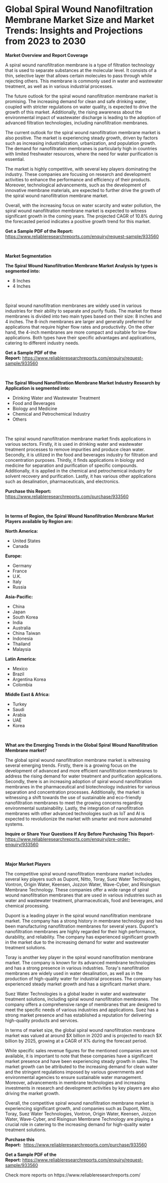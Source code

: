 <p><h1>Global Spiral Wound Nanofiltration Membrane Market Size and Market Trends: Insights and Projections from 2023 to 2030</h1></p><p><strong>Market Overview and Report Coverage</strong></p>
<p><p>A spiral wound nanofiltration membrane is a type of filtration technology that is used to separate substances at the molecular level. It consists of a thin, selective layer that allows certain molecules to pass through while rejecting others. This membrane is commonly used in water and wastewater treatment, as well as in various industrial processes.</p><p>The future outlook for the spiral wound nanofiltration membrane market is promising. The increasing demand for clean and safe drinking water, coupled with stricter regulations on water quality, is expected to drive the growth of this market. Additionally, the rising awareness about the environmental impact of wastewater discharge is leading to the adoption of advanced filtration technologies, including nanofiltration membranes.</p><p>The current outlook for the spiral wound nanofiltration membrane market is also positive. The market is experiencing steady growth, driven by factors such as increasing industrialization, urbanization, and population growth. The demand for nanofiltration membranes is particularly high in countries with limited freshwater resources, where the need for water purification is essential.</p><p>The market is highly competitive, with several key players dominating the industry. These companies are focusing on research and development activities to enhance the performance and efficiency of their products. Moreover, technological advancements, such as the development of innovative membrane materials, are expected to further drive the growth of the spiral wound nanofiltration membrane market.</p><p>Overall, with the increasing focus on water scarcity and water pollution, the spiral wound nanofiltration membrane market is expected to witness significant growth in the coming years. The projected CAGR of 10.8% during the forecasted period indicates a positive growth trend for this market.</p></p>
<p><strong>Get a Sample PDF of the Report:</strong> <a href="https://www.reliableresearchreports.com/enquiry/request-sample/933560">https://www.reliableresearchreports.com/enquiry/request-sample/933560</a></p>
<p>&nbsp;</p>
<p><strong>Market Segmentation</strong></p>
<p><strong>The Spiral Wound Nanofiltration Membrane Market Analysis by types is segmented into:</strong></p>
<p><ul><li>8 Inches</li><li>4 Inches</li></ul></p>
<p>&nbsp;</p>
<p><p>Spiral wound nanofiltration membranes are widely used in various industries for their ability to separate and purify fluids. The market for these membranes is divided into two main types based on their size: 8 inches and 4 inches. The 8-inch membranes are larger and generally preferred for applications that require higher flow rates and productivity. On the other hand, the 4-inch membranes are more compact and suitable for low-flow applications. Both types have their specific advantages and applications, catering to different industry needs.</p></p>
<p><strong>Get a Sample PDF of the Report:</strong>&nbsp;<a href="https://www.reliableresearchreports.com/enquiry/request-sample/933560">https://www.reliableresearchreports.com/enquiry/request-sample/933560</a></p>
<p>&nbsp;</p>
<p><strong>The Spiral Wound Nanofiltration Membrane Market Industry Research by Application is segmented into:</strong></p>
<p><ul><li>Drinking Water and Wastewater Treatment</li><li>Food and Beverages</li><li>Biology and Medicine</li><li>Chemical and Petrochemical Industry</li><li>Others</li></ul></p>
<p>&nbsp;</p>
<p><p>The spiral wound nanofiltration membrane market finds applications in various sectors. Firstly, it is used in drinking water and wastewater treatment processes to remove impurities and produce clean water. Secondly, it is utilized in the food and beverages industry for filtration and concentration purposes. Thirdly, it finds applications in biology and medicine for separation and purification of specific compounds. Additionally, it is applied in the chemical and petrochemical industry for solvent recovery and purification. Lastly, it has various other applications such as desalination, pharmaceuticals, and electronics.</p></p>
<p><strong>Purchase this Report:</strong>&nbsp; <a href="https://www.reliableresearchreports.com/purchase/933560">https://www.reliableresearchreports.com/purchase/933560</a></p>
<p>&nbsp;</p>
<p><strong>In terms of Region, the Spiral Wound Nanofiltration Membrane Market Players available by Region are:</strong></p>
<p>
    <p> <strong> North America: </strong>
        <ul>
            <li>United States</li>
            <li>Canada</li>
        </ul>
        </p> 
    <p> <strong> Europe: </strong>
        <ul>
            <li>Germany</li>
            <li>France</li>
            <li>U.K.</li>
            <li>Italy</li>
            <li>Russia</li>
        </ul>
        </p> 
    <p> <strong> Asia-Pacific: </strong>
        <ul>
            <li>China</li>
            <li>Japan</li>
            <li>South Korea</li>
            <li>India</li>
            <li>Australia</li>
            <li>China Taiwan</li>
            <li>Indonesia</li>
            <li>Thailand</li>
            <li>Malaysia</li>
        </ul>
        </p> 
    <p> <strong> Latin America: </strong>
        <ul>
            <li>Mexico</li>
            <li>Brazil</li>
            <li>Argentina Korea</li>
            <li>Colombia</li>
        </ul>
        </p> 
    <p> <strong> Middle East & Africa: </strong>
        <ul>
            <li>Turkey</li>
            <li>Saudi</li>
            <li>Arabia</li>
            <li>UAE</li>
            <li>Korea</li>
        </ul>
    </p>
    </p>
<p>&nbsp;</p>
<p><strong>What are the Emerging Trends in the Global Spiral Wound Nanofiltration Membrane market?</strong></p>
<p><p>The global spiral wound nanofiltration membrane market is witnessing several emerging trends. Firstly, there is a growing focus on the development of advanced and more efficient nanofiltration membranes to address the rising demand for water treatment and purification applications. Secondly, there is an increasing adoption of spiral wound nanofiltration membranes in the pharmaceutical and biotechnology industries for various separation and concentration processes. Additionally, the market is witnessing a shift towards the use of sustainable and eco-friendly nanofiltration membranes to meet the growing concerns regarding environmental sustainability. Lastly, the integration of nanofiltration membranes with other advanced technologies such as IoT and AI is expected to revolutionize the market with smarter and more automated systems.</p></p>
<p><strong>Inquire or Share Your Questions If Any Before Purchasing This Report</strong>- <a href="https://www.reliableresearchreports.com/enquiry/pre-order-enquiry/933560">https://www.reliableresearchreports.com/enquiry/pre-order-enquiry/933560</a></p>
<p>&nbsp;</p>
<p><strong>Major Market Players</strong></p>
<p><p>The competitive spiral wound nanofiltration membrane market includes several key players such as Dupont, Nitto, Toray, Suez Water Technologies, Vontron, Origin Water, Keensen, Jozzon Water, Wave-Cyber, and Risingsun Membrane Technology. These companies offer a wide range of spiral wound nanofiltration membranes that are used in various industries such as water and wastewater treatment, pharmaceuticals, food and beverages, and chemical processing.</p><p>Dupont is a leading player in the spiral wound nanofiltration membrane market. The company has a strong history in membrane technology and has been manufacturing nanofiltration membranes for several years. Dupont's nanofiltration membranes are highly regarded for their high performance, durability, and reliability. The company has experienced significant growth in the market due to the increasing demand for water and wastewater treatment solutions.</p><p>Toray is another key player in the spiral wound nanofiltration membrane market. The company is known for its advanced membrane technologies and has a strong presence in various industries. Toray's nanofiltration membranes are widely used in water desalination, as well as in the production of high-quality water for industrial processes. The company has experienced steady market growth and has a significant market share.</p><p>Suez Water Technologies is a global leader in water and wastewater treatment solutions, including spiral wound nanofiltration membranes. The company offers a comprehensive range of membranes that are designed to meet the specific needs of various industries and applications. Suez has a strong market presence and has established a reputation for delivering high-quality products and services.</p><p>In terms of market size, the global spiral wound nanofiltration membrane market was valued at around $X billion in 2020 and is projected to reach $X billion by 2025, growing at a CAGR of X% during the forecast period.</p><p>While specific sales revenue figures for the mentioned companies are not available, it is important to note that these companies have a significant market presence and have been experiencing steady growth in sales. The market growth can be attributed to the increasing demand for clean water and the stringent regulations imposed by various governments and environmental agencies to ensure sustainable water management. Moreover, advancements in membrane technologies and increasing investments in research and development activities by key players are also driving the market growth.</p><p>Overall, the competitive spiral wound nanofiltration membrane market is experiencing significant growth, and companies such as Dupont, Nitto, Toray, Suez Water Technologies, Vontron, Origin Water, Keensen, Jozzon Water, Wave-Cyber, and Risingsun Membrane Technology are playing a crucial role in catering to the increasing demand for high-quality water treatment solutions.</p></p>
<p><strong>Purchase this Report:</strong>&nbsp;&nbsp;<a href="https://www.reliableresearchreports.com/purchase/933560">https://www.reliableresearchreports.com/purchase/933560</a></p>
<p></p>
<p><strong>Get a Sample PDF of the Report:</strong>&nbsp;<a href="https://www.reliableresearchreports.com/enquiry/request-sample/933560">https://www.reliableresearchreports.com/enquiry/request-sample/933560</a></p>
<p>Check more reports on https://www.reliableresearchreports.com/</p>